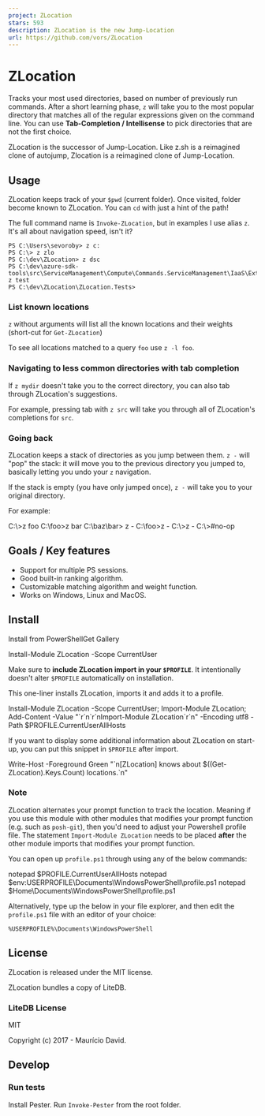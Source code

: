 ```yaml
---
project: ZLocation
stars: 593
description: ZLocation is the new Jump-Location
url: https://github.com/vors/ZLocation
---
```


ZLocation
=========

Tracks your most used directories, based on number of previously run commands. After a short learning phase, `z` will take you to the most popular directory that matches all of the regular expressions given on the command line. You can use **Tab-Completion / Intellisense** to pick directories that are not the first choice.

ZLocation is the successor of Jump-Location. Like z.sh is a reimagined clone of autojump, Zlocation is a reimagined clone of Jump-Location.

Usage
-----

ZLocation keeps track of your `$pwd` (current folder). Once visited, folder become known to ZLocation. You can `cd` with just a hint of the path!

The full command name is `Invoke-ZLocation`, but in examples I use alias `z`. It's all about navigation speed, isn't it?

```
PS C:\Users\sevoroby> z c:
PS C:\> z zlo
PS C:\dev\ZLocation> z dsc
PS C:\dev\azure-sdk-tools\src\ServiceManagement\Compute\Commands.ServiceManagement\IaaS\Extensions\DSC> z test
PS C:\dev\ZLocation\ZLocation.Tests>
```

### List known locations

`z` without arguments will list all the known locations and their weights (short-cut for `Get-ZLocation`)

To see all locations matched to a query `foo` use `z -l foo`.

### Navigating to less common directories with tab completion

If `z mydir` doesn't take you to the correct directory, you can also tab through ZLocation's suggestions.

For example, pressing tab with `z src` will take you through all of ZLocation's completions for `src`.

### Going back

ZLocation keeps a stack of directories as you jump between them. `z -` will "pop" the stack: it will move you to the previous directory you jumped to, basically letting you undo your `z` navigation.

If the stack is empty (you have only jumped once), `z -` will take you to your original directory.

For example:

C:\\\>z foo
C:\\foo\>z bar
C:\\baz\\bar\> z \-
C:\\foo\>z \-
C:\\\>z \-
C:\\\>#no-op

Goals / Key features
--------------------

-   Support for multiple PS sessions.
-   Good built-in ranking algorithm.
-   Customizable matching algorithm and weight function.
-   Works on Windows, Linux and MacOS.

Install
-------

Install from PowerShellGet Gallery

Install-Module ZLocation \-Scope CurrentUser

Make sure to **include ZLocation import in your `$PROFILE`**. It intentionally doesn't alter `$PROFILE` automatically on installation.

This one-liner installs ZLocation, imports it and adds it to a profile.

Install-Module ZLocation \-Scope CurrentUser; Import-Module ZLocation; Add-Content \-Value "\`r\`n\`r\`nImport-Module ZLocation\`r\`n" \-Encoding utf8 \-Path $PROFILE.CurrentUserAllHosts

If you want to display some additional information about ZLocation on start-up, you can put this snippet in `$PROFILE` after import.

Write-Host \-Foreground Green "\`n\[ZLocation\] knows about $((Get-ZLocation).Keys.Count) locations.\`n"

### Note

ZLocation alternates your prompt function to track the location. Meaning if you use this module with other modules that modifies your prompt function (e.g. such as `posh-git`), then you'd need to adjust your Powershell profile file. The statement `Import-Module ZLocation` needs to be placed **after** the other module imports that modifies your prompt function.

You can open up `profile.ps1` through using any of the below commands:

notepad $PROFILE.CurrentUserAllHosts
notepad $env:USERPROFILE\\Documents\\WindowsPowerShell\\profile.ps1
notepad $Home\\Documents\\WindowsPowerShell\\profile.ps1

Alternatively, type up the below in your file explorer, and then edit the `profile.ps1` file with an editor of your choice:

```
%USERPROFILE%\Documents\WindowsPowerShell
```

License
-------

ZLocation is released under the MIT license.

ZLocation bundles a copy of LiteDB.

### LiteDB License

MIT

Copyright (c) 2017 - Maurício David.

Develop
-------

### Run tests

Install Pester. Run `Invoke-Pester` from the root folder.
